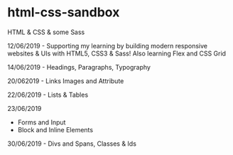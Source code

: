 # html-css-sandbox
HTML &amp; CSS &amp; some Sass

12/06/2019 - Supporting my learning by building modern responsive websites & UIs with HTML5, CSS3 & Sass! Also learning Flex and CSS Grid

14/06/2019 - Headings, Paragraphs, Typography

20/062019 - Links Images and Attribute

22/06/2019 - Lists & Tables

23/06/2019 
- Forms and Input
- Block and Inline Elements

30/06/2019 - Divs and Spans, Classes & Ids